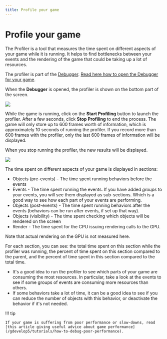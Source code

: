 ```yaml
---
title: Profile your game
---
```

# Profile your game

The Profiler is a tool that measures the time spent on different aspects of your game while it is running. It helps to find bottlenecks between your events and the rendering of the game that could be taking up a lot of resources.

The profiler is part of the [Debugger](/gdevelop5/interface/debugger). [Read here how to open the Debugger for your game](/gdevelop5/interface/debugger).

When the **Debugger** is opened, the profiler is shown on the bottom part of the screen.

![](/gdevelop5/interface/debugger/profile-your-game/pasted/20230314-195529.png)

While the game is running, click on the **Start Profiling** button to launch the profiler.
After a few seconds, click **Stop Profiling** to end the process. The game will only store up to 600 frames worth of information, which is approximately 10 seconds of running the profiler. If you record more than 600 frames with the profiler, only the last 600 frames of information will be displayed.

When you stop running the profiler, the new results will be displayed.

![](/gdevelop5/interface/debugger/profile-your-game/pasted/20230304-172426.png)

The time spent on different aspects of your game is displayed in sections:

* Objects (pre-events) - The time spent running behaviors before the events
* Events - The time spent running the events. If you have added *groups* to your events, you will see them displayed as sub-sections. Which is a good way to see how each part of your events are performing.
* Objects (post-events) - The time spent running behaviors after the events (behaviors can be run after events, if set up that way).
* Objects (visibility) - The time spent checking which objects will be rendered on the screen
* Render - The time spent for the CPU issuing rendering calls to the GPU.

Note that actual rendering on the GPU is not measured here.

For each section, you can see: the total time spent on this section while the profiler was running, the percent of time spent on this section compared to the parent, and the percent of time spent in this section compared to the total time.

* It's a good idea to run the profiler to see which parts of your game are consuming the most resources. In particular, take a look at the events to see if some groups of events are consuming more resources than others.
* If some behaviors take a lot of time, it can be a good idea to see if you can reduce the number of objects with this behavior, or deactivate the behavior if it's not needed.

!!! tip

    If your game is suffering from poor performance or slow-downs, read [this article giving useful advice about game performance](/gdevelop5/tutorials/how-to-debug-poor-performance).